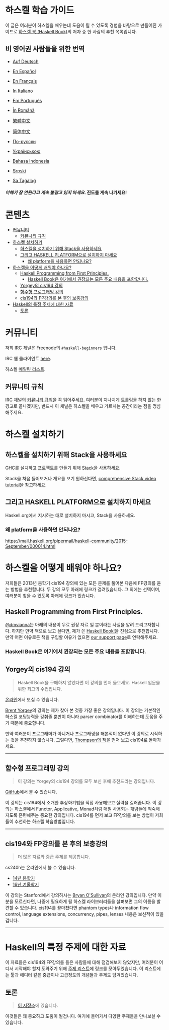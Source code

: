 # 하스켈 학습 가이드

이 글은 여러분이 하스켈을 배우는데 도움이 될 수 있도록 경험을 바탕으로 만들어진 가이드로 [하스켈 북 (Haskell Book)](https://haskellbook.com)의 저자 중 한 사람의 추천 목록입니다.

## 비 영어권 사람들을 위한 번역

- [Auf Deutsch](guide-de.md)

- [En Español](guide-es.md)

- [En Français](guide-fr.md)

- [In Italiano](guide-it.md)

- [Em Português](guide-pt.md)

- [În Română](guide-ro.md)

- [繁體中文](guide-zh_tw.md)

- [简体中文](guide-zh_CN.md)

- [По-русски](guide-ru.md)

- [Українською](guide-ua.md)

- [Bahasa Indonesia](guide-id.md)

- [Srpski](guide-sr.md)

- [Sa Tagalog](guide-tl.md)

#### _이해가 잘 안된다고 계속 붙잡고 있지 마세요_. 진도를 계속 나가세요!

# 콘텐츠
* [커뮤니티](#4cd77v0mug)
  * [커뮤니티 규칙](#7baunmxdorg)
* [하스켈 설치하기](#hckz180qhx)
  * [하스켈을 설치하기 위해 Stack을 사용하세요](#sl3n63vyd2)
  * [그리고 HASKELL PLATFORM으로 설치하지 마세요](#pqyodgoi74)
    * [왜 platform을 사용하면 안되나요?](#33azdow203h)
* [하스켈을 어떻게 배워야 하나요?](#bcmv3pasd4)
  * [Haskell Programming from First Principles.](#kywv8nprnv)
    * [Haskell Book은 여기에서 권장되는 모든 주요 내용을 포함합니다.](#rzcuvv6adx)
  * [Yorgey의 cis194 강의](#irw2xq38cg)
  * [함수형 프로그래밍 강의](#9q00lzbuvr)
  * [cis194와 FP강의를 본 후의 보충강의](#9h50ct1d1y)
* [Haskell의 특정 주제에 대한 자료](#4hd4ow38vt)
  * [토론](#4ij1gxs9md)

# 커뮤니티 <a name="4cd77v0mug"></a>

저희 IRC 체널은 Freenode의 `#haskell-beginners` 입니다.

IRC 웹 클라이언트 [here](http://webchat.freenode.net/).

하스켈 [메일링 리스트](https://wiki.haskell.org/Mailing_lists).

## 커뮤니티 규칙 <a name="7baunmxdorg"></a>

IRC 체널의 [커뮤니티 규칙](cdc.md)을 꼭 읽어주세요. 여러분이 지나치게 트롤링을 하지 않는 한 경고로 끝나겠지만, 반드시 이 체널은 하스켈을 배우고 가르치는 공간이라는 점을 명심해주세요.

# 하스켈 설치하기 <a name="hckz180qhx"></a>

## 하스켈을 설치하기 위해 Stack을 사용하세요 <a name="sl3n63vyd2"></a>

GHC를 설치하고 프로젝트를 만들기 위해 [Stack](https://haskellstack.org)을 사용하세요.

Stack을 처음 들어보거나 개요를 보기 원하신다면, [comprehensive Stack video tutorial](https://www.youtube.com/watch?v=sRonIB8ZStw)을 참고하세요.

## 그리고 HASKELL PLATFORM으로 설치하지 마세요 <a name="pqyodgoi74"></a>

Haskell.org에서 지시하는 대로 설치하지 마시고, Stack을 사용하세요.

### 왜 platform을 사용하면 안되나요? <a name="33azdow203h"></a>

https://mail.haskell.org/pipermail/haskell-community/2015-September/000014.html

# 하스켈을 어떻게 배워야 하나요? <a name="bcmv3pasd4"></a>

저희들은 2013년 봄학기 cis194 강의에 있는 모든 문제를 풀어본 다음에 FP강의를 듣는 방법을 추천합니다. 두 강의 모두 아래에 링크가 걸려있습니다. 그 외에는 선택이며, 여러분이 찾을 수 있도록 아래에 링크가 있습니다.

## Haskell Programming from First Principles. <a name="kywv8nprnv"></a>

[@dmvianna](https://github.com/dmvianna)는 아래의 내용이 무료 권장 자료 일 뿐이라는 사실을 알려 드리고자합니다. 하지만 만약 책으로 보고 싶다면, 제가 쓴 [Haskell Book!](https://haskellbook.com)을 진심으로 추천합니다. 만약 어떤 이유로든 책을 구입할 여유가 없으면 [our support page](https://haskellbook.com/support.html)로 연락해주세요.

### Haskell Book은 여기에서 권장되는 모든 주요 내용을 포함합니다. <a name="rzcuvv6adx"></a>

## Yorgey의 cis194 강의 <a name="irw2xq38cg"></a>

> Haskell Book을 구매하지 않았다면 이 강의를 먼저 들으세요. Haskell 입문을 위한 최고의 수업입니다.

[온라인](https://www.seas.upenn.edu/~cis194/spring13/lectures.html)에서 보실 수 있습니다.

[Brent Yorgey](https://byorgey.wordpress.com)의 강의는 제가 찾아 본 것중 가장 좋은 강의입니다. 이 강의는 기본적인 하스켈 코딩능력을 갖춰줄 뿐만이 아니라 parser combinator를 이해하는데 도움을 주기 때문에 중요합니다.

만약 여러분이 프로그래머가 아니거나 프로그래밍을 해본적이 없다면 이 강의로 시작하는 것을 추천하지 않습니다. 그렇다면, [Thompson의 책](https://www.haskellcraft.com/craft3e/Home.html)을 먼저 보고 cis194로 돌아가세요.

---

## 함수형 프로그래밍 강의 <a name="9q00lzbuvr"></a>

> 이 강의는 Yorgey의 cis194 강의를 모두 보신 후에 추천드리는 강의입니다.

[GitHub](https://github.com/bitemyapp/fp-course)에서 볼 수 있습니다.

이 강의는 cis194에서 소개한 추상화기법을 직접 사용해보고 실력을 길러줍니다.
이 강의는 하스켈에서 Functor, Applicative, Monad처럼 매일 사용되는 개념들에 익숙해지도록 훈련해주는 중요한 강의입니다.
cis194를 먼저 보고 FP강의를 보는 방법이 저희들이 추천하는 하스켈 학습방법입니다.

---

## cis194와 FP강의를 본 후의 보충강의 <a name="9h50ct1d1y"></a>

> 더 많은 자료와 중급 주제를 제공합니다.

cs240h는 온라인에서 볼 수 있습니다.

- [14년 봄학기](http://www.scs.stanford.edu/14sp-cs240h/)
- [16년 겨울학기](http://www.scs.stanford.edu/16wi-cs240h/)

이 강의는 Stanford에서 강의하시는 [Bryan O'Sullivan](https://github.com/bos)의 온라인 강의입니다. 만약 이분을 모르신다면, 나중에 필요하게 될 하스켈 라이브러리들을 살펴보면 그의 이름을 발견할 수 있습니다.
cis194를 끝마쳤다면 phantom types나 information flow control, language extensions, concurrency, pipes, lenses 내용은 보신적이 있을 겁니다.

---

# Haskell의 특정 주제에 대한 자료 <a name="4hd4ow38vt"></a>

이 자료들은 cis194와 FP강의를 들은 사람들에 대해 점검해보지 않았지만, 여러분이 어디서 시작해야 할지 도와주기 위해 [주제 리스트](specific_topucs.md)에 링크를 모아두었습니다. 이 리스트에는 툴과 에디터 같은 중급이나 고급정도의 개념들과 주제도 담겨있습니다.

## 토론 <a name="4ij1gxs9md"></a>

> [이 저장소](dialogues.md)에 있습니다.

이것들은 꽤 중요하고 도움이 될겁니다. 여기에 들어가서 다양한 주제들을 만나보실 수 있습니다.
